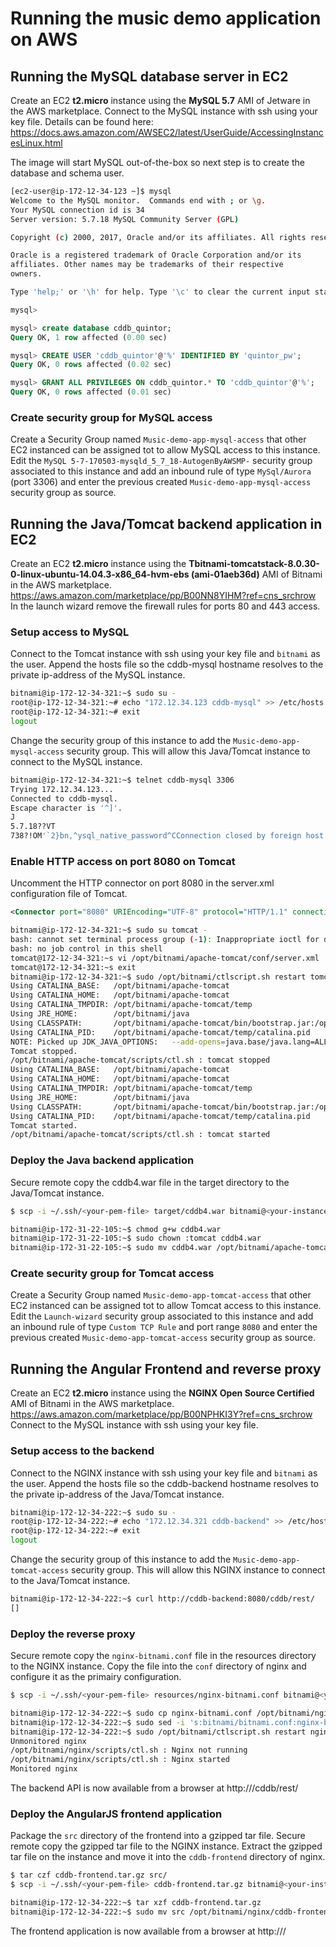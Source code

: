 # Running the music demo application on AWS

## Running the MySQL database server in EC2
Create an EC2 **t2.micro** instance using the **MySQL 5.7** AMI of Jetware in the AWS marketplace.
Connect to the MySQL instance with ssh using your key file. Details can be found here: https://docs.aws.amazon.com/AWSEC2/latest/UserGuide/AccessingInstancesLinux.html

The image will start MySQL out-of-the-box so next step is to create the database and schema user.
```bash
[ec2-user@ip-172-12-34-123 ~]$ mysql
Welcome to the MySQL monitor.  Commands end with ; or \g.
Your MySQL connection id is 34
Server version: 5.7.18 MySQL Community Server (GPL)

Copyright (c) 2000, 2017, Oracle and/or its affiliates. All rights reserved.

Oracle is a registered trademark of Oracle Corporation and/or its
affiliates. Other names may be trademarks of their respective
owners.

Type 'help;' or '\h' for help. Type '\c' to clear the current input statement.

mysql>
```
```sql
mysql> create database cddb_quintor;
Query OK, 1 row affected (0.00 sec)

mysql> CREATE USER 'cddb_quintor'@'%' IDENTIFIED BY 'quintor_pw';
Query OK, 0 rows affected (0.02 sec)

mysql> GRANT ALL PRIVILEGES ON cddb_quintor.* TO 'cddb_quintor'@'%';
Query OK, 0 rows affected (0.01 sec)
```
### Create security group for MySQL access 
Create a Security Group named `Music-demo-app-mysql-access` that other EC2 instanced can be assigned tot to allow MySQL access to this instance.
Edit the `MySQL 5-7-170503-mysqld_5_7_18-AutogenByAWSMP-` security group associated to this instance and add an inbound rule of type `MySql/Aurora` (port 3306) and enter the previous created `Music-demo-app-mysql-access` security group as source.

## Running the Java/Tomcat backend application in EC2
Create an EC2 **t2.micro** instance using the **Tbitnami-tomcatstack-8.0.30-0-linux-ubuntu-14.04.3-x86_64-hvm-ebs (ami-01aeb36d)** AMI of Bitnami in the AWS marketplace. https://aws.amazon.com/marketplace/pp/B00NN8YIHM?ref=cns_srchrow
In the launch wizard remove the firewall rules for ports 80 and 443 access.

### Setup access to MySQL
Connect to the Tomcat instance with ssh using your key file and `bitnami` as the user.
Append the hosts file so the cddb-mysql hostname resolves to the private ip-address of the MySQL instance.
```bash
bitnami@ip-172-12-34-321:~$ sudo su -
root@ip-172-12-34-321:~# echo "172.12.34.123 cddb-mysql" >> /etc/hosts
root@ip-172-12-34-321:~# exit
logout
```
Change the security group of this instance to add the `Music-demo-app-mysql-access` security group.
This will allow this Java/Tomcat instance to connect to the MySQL instance.
```bash
bitnami@ip-172-12-34-321:~$ telnet cddb-mysql 3306
Trying 172.12.34.123...
Connected to cddb-mysql.
Escape character is '^]'.
J
5.7.18??VT
738?!OM'`2}bn,^ysql_native_password^CConnection closed by foreign host.
```

### Enable HTTP access on port 8080 on Tomcat
Uncomment the HTTP connector on port 8080 in the server.xml configuration file of Tomcat.
```xml
<Connector port="8080" URIEncoding="UTF-8" protocol="HTTP/1.1" connectionTimeout="20000" redirectPort="8443"/>
```
```bash
bitnami@ip-172-12-34-321:~$ sudo su tomcat -
bash: cannot set terminal process group (-1): Inappropriate ioctl for device
bash: no job control in this shell
tomcat@172-12-34-321:~s vi /opt/bitnami/apache-tomcat/conf/server.xml
tomcat@172-12-34-321:~s exit
bitnami@ip-172-12-34-321:~$ sudo /opt/bitnami/ctlscript.sh restart tomcat
Using CATALINA_BASE:   /opt/bitnami/apache-tomcat
Using CATALINA_HOME:   /opt/bitnami/apache-tomcat
Using CATALINA_TMPDIR: /opt/bitnami/apache-tomcat/temp
Using JRE_HOME:        /opt/bitnami/java
Using CLASSPATH:       /opt/bitnami/apache-tomcat/bin/bootstrap.jar:/opt/bitnami/apache-tomcat/bin/tomcat-juli.jar
Using CATALINA_PID:    /opt/bitnami/apache-tomcat/temp/catalina.pid
NOTE: Picked up JDK_JAVA_OPTIONS:   --add-opens=java.base/java.lang=ALL-UNNAMED --add-opens=java.base/java.io=ALL-UNNAMED --add-opens=java.rmi/sun.rmi.transport=ALL-UNNAMED
Tomcat stopped.
/opt/bitnami/apache-tomcat/scripts/ctl.sh : tomcat stopped
Using CATALINA_BASE:   /opt/bitnami/apache-tomcat
Using CATALINA_HOME:   /opt/bitnami/apache-tomcat
Using CATALINA_TMPDIR: /opt/bitnami/apache-tomcat/temp
Using JRE_HOME:        /opt/bitnami/java
Using CLASSPATH:       /opt/bitnami/apache-tomcat/bin/bootstrap.jar:/opt/bitnami/apache-tomcat/bin/tomcat-juli.jar
Using CATALINA_PID:    /opt/bitnami/apache-tomcat/temp/catalina.pid
Tomcat started.
/opt/bitnami/apache-tomcat/scripts/ctl.sh : tomcat started
```
### Deploy the Java backend application
Secure remote copy the cddb4.war file in the target directory to the Java/Tomcat instance.
```bash
$ scp -i ~/.ssh/<your-pem-file> target/cddb4.war bitnami@<your-instance-public-address>:.
```
```bash
bitnami@ip-172-31-22-105:~$ chmod g+w cddb4.war 
bitnami@ip-172-31-22-105:~$ sudo chown :tomcat cddb4.war 
bitnami@ip-172-31-22-105:~$ sudo mv cddb4.war /opt/bitnami/apache-tomcat/webapps/cddb.war
```
### Create security group for Tomcat access 
Create a Security Group named `Music-demo-app-tomcat-access` that other EC2 instanced can be assigned tot to allow Tomcat access to this instance.
Edit the `Launch-wizard` security group associated to this instance and add an inbound rule of type `Custom TCP Rule` and port range `8080` and enter the previous created `Music-demo-app-tomcat-access` security group as source.

## Running the Angular Frontend and reverse proxy
Create an EC2 **t2.micro** instance using the **NGINX Open Source Certified** AMI of Bitnami in the AWS marketplace. https://aws.amazon.com/marketplace/pp/B00NPHKI3Y?ref=cns_srchrow
Connect to the MySQL instance with ssh using your key file.

### Setup access to the backend
Connect to the NGINX instance with ssh using your key file and `bitnami` as the user.
Append the hosts file so the cddb-backend hostname resolves to the private ip-address of the Java/Tomcat instance.
```bash
bitnami@ip-172-12-34-222:~$ sudo su -
root@ip-172-12-34-222:~# echo "172.12.34.321 cddb-backend" >> /etc/hosts
root@ip-172-12-34-222:~# exit
logout
```
Change the security group of this instance to add the `Music-demo-app-tomcat-access` security group.
This will allow this NGINX instance to connect to the Java/Tomcat instance.
```bash
bitnami@ip-172-12-34-222:~$ curl http://cddb-backend:8080/cddb/rest/
[]
```

### Deploy the reverse proxy
Secure remote copy the `nginx-bitnami.conf` file in the resources directory to the NGINX instance.
Copy the file into the `conf` directory of nginx and configure it as the primairy configuration.
```bash
$ scp -i ~/.ssh/<your-pem-file> resources/nginx-bitnami.conf bitnami@<your-instance-public-address>:.
```
```bash
bitnami@ip-172-12-34-222:~$ sudo cp nginx-bitnami.conf /opt/bitnami/nginx/conf/
bitnami@ip-172-12-34-222:~$ sudo sed -i 's:bitnami/bitnami.conf:nginx-bitnami.conf:g' /opt/bitnami/nginx/conf/nginx.conf
bitnami@ip-172-12-34-222:~$ sudo /opt/bitnami/ctlscript.sh restart nginx
Unmonitored nginx
/opt/bitnami/nginx/scripts/ctl.sh : Nginx not running
/opt/bitnami/nginx/scripts/ctl.sh : Nginx started
Monitored nginx
```
The backend API is now available from a browser at http://<your-instance-public-address>/cddb/rest/

### Deploy the AngularJS frontend application
Package the `src` directory of the frontend into a gzipped tar file.
Secure remote copy the gzipped tar file to the NGINX instance.
Extract the gzipped tar file on the instance and move it into the `cddb-frontend` directory of nginx.
```bash
$ tar czf cddb-frontend.tar.gz src/
$ scp -i ~/.ssh/<your-pem-file> cddb-frontend.tar.gz bitnami@<your-instance-public-address>:.
```
```bash
bitnami@ip-172-12-34-222:~$ tar xzf cddb-frontend.tar.gz
bitnami@ip-172-12-34-222:~$ sudo mv src /opt/bitnami/nginx/cddb-frontend
```
The frontend application is now available from a browser at http://<your-instance-public-address>/